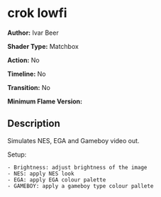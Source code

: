 # crok lowfi

**Author:** Ivar Beer

**Shader Type:** Matchbox

**Action:** No

**Timeline:** No

**Transition:** No

**Minimum Flame Version:** 


## Description
Simulates NES, EGA and Gameboy video out.

Setup:

    - Brightness: adjust brightness of the image
    - NES: apply NES look
    - EGA: apply EGA colour palette
    - GAMEBOY: apply a gameboy type colour pallete

